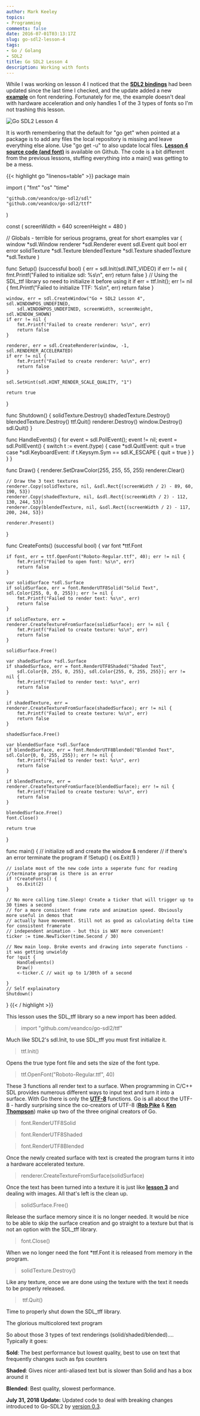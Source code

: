 ```yaml
---
author: Mark Keeley
topics:
- Programming
comments: false
date: 2016-07-01T03:13:17Z
slug: go-sdl2-lesson-4
tags:
- Go / Golang
- SDL2
title: Go SDL2 Lesson 4
description: Working with fonts
---
```


While I was working on lesson 4 I noticed that the **[SDL2 bindings](https://github.com/veandco/go-sdl2)** had been updated since the last time I checked, and the update added a new **[example](https://github.com/veandco/go-sdl2-examples/blob/382efbbb8a866db862770c6b5a28f778c0749ce3/examples/text/text.go)** on font rendering. Fortunately for me, the example doesn't deal with hardware acceleration and only handles 1 of the 3 types of fonts so I'm not trashing this lesson. 

![Go SDL2 Lesson 4](/media/img/lesson04.png)

<!--more-->

It is worth remembering that the default for "go get" when pointed at a package is to add any files the local repository is missing and leave everything else alone. Use "go get -u" to also update local files. [**Lesson 4 source code (and font)**](https://github.com/MarkKeeley/Go-SDL2-Lessons/tree/master/Lesson04) is available on Github. The code is a bit different from the previous lessons, stuffing everything into a main() was getting to be a mess.

{{< highlight go "linenos=table" >}}
package main

import (
	"fmt"
	"os"
	"time"

	"github.com/veandco/go-sdl2/sdl"
	"github.com/veandco/go-sdl2/ttf"
)

const (
	screenWidth  = 640
	screenHeight = 480
)

// Globals - terrible for serious programs, great for short examples
var (
	window         *sdl.Window
	renderer       *sdl.Renderer
	event          sdl.Event
	quit           bool
	err            error
	solidTexture   *sdl.Texture
	blendedTexture *sdl.Texture
	shadedTexture  *sdl.Texture
)

func Setup() (successful bool) {
	err = sdl.Init(sdl.INIT_VIDEO)
	if err != nil {
		fmt.Printf("Failed to initialize sdl: %s\n", err)
		return false
	}
	// Using the SDL_ttf library so need to initialize it before using it
	if err = ttf.Init(); err != nil {
		fmt.Printf("Failed to initialize TTF: %s\n", err)
		return false
	}

	window, err = sdl.CreateWindow("Go + SDL2 Lesson 4", sdl.WINDOWPOS_UNDEFINED,
		sdl.WINDOWPOS_UNDEFINED, screenWidth, screenHeight, sdl.WINDOW_SHOWN)
	if err != nil {
		fmt.Printf("Failed to create renderer: %s\n", err)
		return false
	}

	renderer, err = sdl.CreateRenderer(window, -1, sdl.RENDERER_ACCELERATED)
	if err != nil {
		fmt.Printf("Failed to create renderer: %s\n", err)
		return false
	}

	sdl.SetHint(sdl.HINT_RENDER_SCALE_QUALITY, "1")

	return true
}

func Shutdown() {
	solidTexture.Destroy()
	shadedTexture.Destroy()
	blendedTexture.Destroy()
	ttf.Quit()
	renderer.Destroy()
	window.Destroy()
	sdl.Quit()
}

func HandleEvents() {
	for event = sdl.PollEvent(); event != nil; event = sdl.PollEvent() {
		switch t := event.(type) {
		case *sdl.QuitEvent:
			quit = true
		case *sdl.KeyboardEvent:
			if t.Keysym.Sym == sdl.K_ESCAPE {
				quit = true
			}
		}
	}
}

func Draw() {
	renderer.SetDrawColor(255, 255, 55, 255)
	renderer.Clear()

	// Draw the 3 text textures
	renderer.Copy(solidTexture, nil, &sdl.Rect{(screenWidth / 2) - 89, 60, 190, 53})
	renderer.Copy(shadedTexture, nil, &sdl.Rect{(screenWidth / 2) - 112, 130, 244, 53})
	renderer.Copy(blendedTexture, nil, &sdl.Rect{(screenWidth / 2) - 117, 200, 244, 53})

	renderer.Present()
}

func CreateFonts() (successful bool) {
	var font *ttf.Font

	if font, err = ttf.OpenFont("Roboto-Regular.ttf", 40); err != nil {
		fmt.Printf("Failed to open font: %s\n", err)
		return false
	}

	var solidSurface *sdl.Surface
	if solidSurface, err = font.RenderUTF8Solid("Solid Text", sdl.Color{255, 0, 0, 255}); err != nil {
		fmt.Printf("Failed to render text: %s\n", err)
		return false
	}

	if solidTexture, err = renderer.CreateTextureFromSurface(solidSurface); err != nil {
		fmt.Printf("Failed to create texture: %s\n", err)
		return false
	}

	solidSurface.Free()

	var shadedSurface *sdl.Surface
	if shadedSurface, err = font.RenderUTF8Shaded("Shaded Text",
		sdl.Color{0, 255, 0, 255}, sdl.Color{255, 0, 255, 255}); err != nil {
		fmt.Printf("Failed to render text: %s\n", err)
		return false
	}

	if shadedTexture, err = renderer.CreateTextureFromSurface(shadedSurface); err != nil {
		fmt.Printf("Failed to create texture: %s\n", err)
		return false
	}

	shadedSurface.Free()

	var blendedSurface *sdl.Surface
	if blendedSurface, err = font.RenderUTF8Blended("Blended Text", sdl.Color{0, 0, 255, 255}); err != nil {
		fmt.Printf("Failed to render text: %s\n", err)
		return false
	}

	if blendedTexture, err = renderer.CreateTextureFromSurface(blendedSurface); err != nil {
		fmt.Printf("Failed to create texture: %s\n", err)
		return false
	}

	blendedSurface.Free()
	font.Close()

	return true
}

func main() {
	// initialize sdl and create the window & renderer
	// if there's an error terminate the program
	if !Setup() {
		os.Exit(1)
	}

	// isolate most of the new code into a seperate func for reading
	//terminate program is there is an error
	if !CreateFonts() {
		os.Exit(2)
	}

	// No more calling time.Sleep! Create a ticker that will trigger up to 30 times a second
	// for a more consistent frame rate and animation speed. Obviously more useful in demos that
	// actually have movement. Still not as good as calculating delta time for consistent framerate
	// independent animation - but this is WAY more convenient!
	ticker := time.NewTicker(time.Second / 30)

	// New main loop. Broke events and drawing into seperate functions - it was getting unwieldy
	for !quit {
		HandleEvents()
		Draw()
		<-ticker.C // wait up to 1/30th of a second

	}
	// Self explainatory
	Shutdown()
}
{{< / highlight >}}

This lesson uses the SDL_tff library so a new import has been added.

> import "github.com/veandco/go-sdl2/ttf"

Much like SDL2's sdl.Init, to use SDL_tff you must first initialize it.

> ttf.Init()

Opens the true type font file and sets the size of the font type.

> ttf.OpenFont("Roboto-Regular.ttf", 40)

These 3 functions all render text to a surface. When programming in C/C++ SDL provides numerous different ways to input text and turn it into a surface. With Go there is only the [**UTF-8**](https://en.wikipedia.org/wiki/UTF-8) functions. Go is all about the UTF-8 - hardly surprising since the co-creators of UTF-8 ([**Rob Pike**](https://en.wikipedia.org/wiki/Rob_Pike) & [**Ken Thompson**](https://en.wikipedia.org/wiki/Ken_Thompson)) make up two of the three original creators of Go.

> font.RenderUTF8Solid

> font.RenderUTF8Shaded

> font.RenderUTF8Blended


 Once the newly created surface with text is created the program turns it into a hardware accelerated texture.

> renderer.CreateTextureFromSurface(solidSurface)

Once the text has been turned into a texture it is just like [**lesson 3**](http://markkeeley.us/2016/go-sdl2-lesson-3/) and dealing with images. All that's left is the clean up.

> solidSurface.Free()

Release the surface memory since it is no longer needed. It would be nice to be able to skip the surface creation and go straight to a texture but that is not an option with the SDL_tff library.

> font.Close()

When we no longer need the font *ttf.Font it is released from memory in the program.

> solidTexture.Destroy()

Like any texture, once we are done using the texture with the text it needs to be properly released.

>  ttf.Quit()

Time to properly shut down the SDL_tff library.

The glorious multicolored text program

So about those 3 types of text renderings (solid/shaded/blended).... Typically it goes:

**Sold**: The best performance but lowest quality, best to use on text that frequently changes such as fps counters

**Shaded**: Gives nicer anti-aliased text but is slower than Solid and has a box around it

**Blended**: Best quality, slowest performance.

**July 31, 2018 Update:** Updated code to deal with breaking changes introduced to Go-SDL2 by [version 0.3](https://github.com/veandco/go-sdl2/releases).

